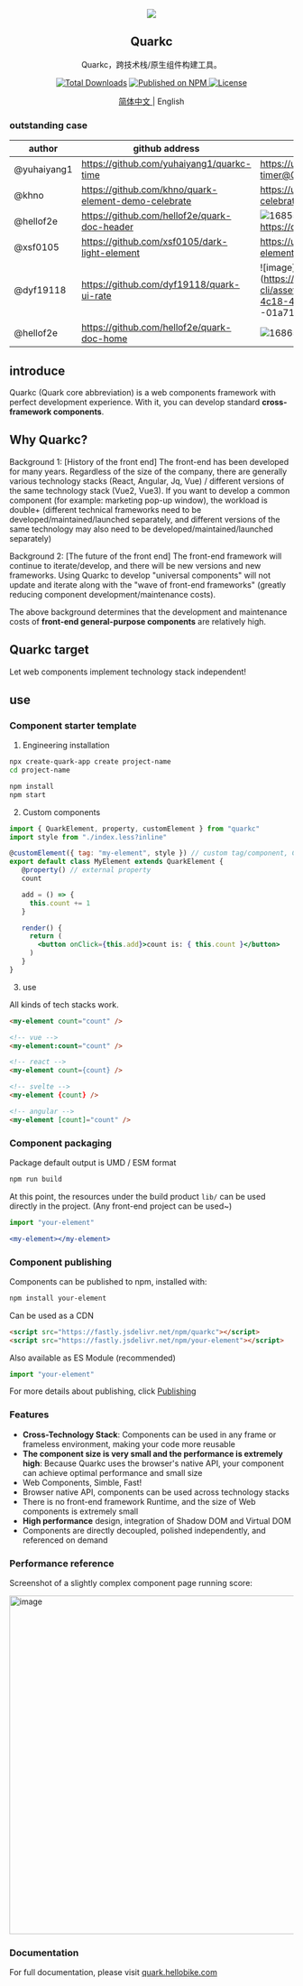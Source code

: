 
<p align="center">
  <a href="https://quark.hellobike.com/">
    <img src="https://github.com/hellof2e/quark-core/assets/14307551/5968d0ed-6d60-4b13-b05b-1e9ba30a5708" >
  </a>
</p>
<h2 align="center"> Quarkc </h2>
<div align="center">

Quarkc，跨技术栈/原生组件构建工具。

</div>

<p align="center">
  <a href="https://www.npmjs.com/package/quarkc"><img src="https://img.shields.io/npm/dt/quarkc.svg" alt="Total Downloads"></a>
  <a href="https://www.npmjs.com/package/quarkc">
    <img src="https://img.shields.io/npm/v/quarkc.svg" alt="Published on NPM">
  </a>
  <a href="https://github.com/hellof2e/quark-core/blob/main/LICENSE"><img src="https://img.shields.io/npm/l/quark-core.svg" alt="License"></a>
</p>


<p align="center">
  <a href="https://github.com/hellof2e/quark-design/blob/main/README.md">
    简体中文
  </a>
  <span> | English </span>
</p>

### outstanding case

| author | github address | screenshot / link
| ---- | ---- | ----- |
| @yuhaiyang1 | https://github.com/yuhaiyang1/quarkc-time | https://unpkg.com/quark-timer@0.0.2/demo.html |
| @khno | https://github.com/khno/quark-element-demo-celebrate | https://unpkg.com/quarkc-demo-celebrate@latest/demo.html |
| @hellof2e | https://github.com/hellof2e/quark-doc-header | ![1685501041275](https://github.com/hellof2e/quark-core/assets/14307551/24dd5626-e6a9-452c-9c95-c2cdb8891573 ) https://quark.hellobike.com/#/ |
| @xsf0105 | https://github.com/xsf0105/dark-light-element | https://unpkg.com/dark-light-element@latest/demo.html |
| @dyf19118 | https://github.com/dyf19118/quark-ui-rate | ![image](https://github.com/hellof2e/quark-cli/assets/14307551/e11e6c49-4c18-4bca-adc3 -01a7198ab2e2) |
| @hellof2e | https://github.com/hellof2e/quark-doc-home | ![1686575964690](https://github.com/hellof2e/quark-core/assets/14307551/9618427c-916b-4dfd-b28b-0e8e0f6ce744 ) |


## introduce

Quarkc (Quark core abbreviation) is a web components framework with perfect development experience. With it, you can develop standard **cross-framework components**.

## Why Quarkc?

Background 1: [History of the front end]
The front-end has been developed for many years. Regardless of the size of the company, there are generally various technology stacks (React, Angular, Jq, Vue) / different versions of the same technology stack (Vue2, Vue3). If you want to develop a common component (for example: marketing pop-up window), the workload is double+ (different technical frameworks need to be developed/maintained/launched separately, and different versions of the same technology may also need to be developed/maintained/launched separately)

Background 2: [The future of the front end]
The front-end framework will continue to iterate/develop, and there will be new versions and new frameworks. Using Quarkc to develop "universal components" will not update and iterate along with the "wave of front-end frameworks" (greatly reducing component development/maintenance costs).

The above background determines that the development and maintenance costs of **front-end general-purpose components** are relatively high.

## Quarkc target

Let web components implement technology stack independent!

## use

### Component starter template

1. Engineering installation
```bash
npx create-quark-app create project-name
cd project-name

npm install
npm start
```

2. Custom components
```jsx
import { QuarkElement, property, customElement } from "quarkc"
import style from "./index.less?inline"

@customElement({ tag: "my-element", style }) // custom tag/component, CSS
export default class MyElement extends QuarkElement {
   @property() // external property
   count

   add = () => {
     this.count += 1
   }

   render() {
     return (
       <button onClick={this.add}>count is: { this.count }</button>
     )
   }
}
```

3. use

All kinds of tech stacks work.
```html
<my-element count="count" />

<!-- vue -->
<my-element:count="count" />

<!-- react -->
<my-element count={count} />

<!-- svelte -->
<my-element {count} />

<!-- angular -->
<my-element [count]="count" />
```

### Component packaging

Package default output is UMD / ESM format

```bash
npm run build
```

At this point, the resources under the build product `lib/` can be used directly in the project. (Any front-end project can be used~)

```jsx
import "your-element"

<my-element></my-element>
```

### Component publishing

Components can be published to npm, installed with:

```bash
npm install your-element
```

Can be used as a CDN

```html
<script src="https://fastly.jsdelivr.net/npm/quarkc"></script>
<script src="https://fastly.jsdelivr.net/npm/your-element"></script>
```

Also available as ES Module (recommended)
```js
import "your-element"
```

For more details about publishing, click [Publishing](https://quark.hellobike.com/#/zh-CN/docs/publishing)

### Features

* **Cross-Technology Stack**: Components can be used in any frame or frameless environment, making your code more reusable
* **The component size is very small and the performance is extremely high**: Because Quarkc uses the browser's native API, your component can achieve optimal performance and small size
* Web Components, Simble, Fast!
* Browser native API, components can be used across technology stacks
* There is no front-end framework Runtime, and the size of Web components is extremely small
* **High performance** design, integration of Shadow DOM and Virtual DOM
* Components are directly decoupled, polished independently, and referenced on demand

### Performance reference

Screenshot of a slightly complex component page running score:

<img width="600" alt="image" src="https://github.com/hellof2e/quark-core/assets/14307551/8eda52c8-4ad7-4e92-ab09-602cf7771d96">

### Documentation

For full documentation, please visit [quark.hellobike.com](https://quark.hellobike.com)
